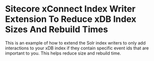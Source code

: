 # Sitecore xConnect Index Writer Extension To Reduce xDB Index Sizes And Rebuild Times
This is an example of how to extend the Solr index writers to only add interactions to your xDB index if they contain specific event ids that are important to you. This helps reduce size and rebuild time.
